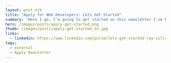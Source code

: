 ```yaml
---
layout: post.njk
title: "Apply for Web Developers: Lets Get Started"
summary: "Here I go. I'm going to get started on this newsletter I've been thinking about for so long. It's not easy committing to, but unless you jump in, you might never get started."
hero: /images/posts/apply-get-started.png
thumb: /images/posts/apply-get-started_tn.jpg
links:
  - linkedin: https://www.linkedin.com/pulse/lets-get-started-ray-villalobos/
tags:
  - external
  - Apply Newsletter
---
```

